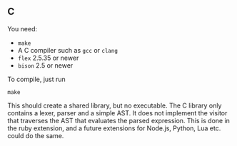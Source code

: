 ## C

You need:

* `make`
* A C compiler such as `gcc` or `clang`
* `flex` 2.5.35 or newer
* `bison` 2.5 or newer

To compile, just run

```
make
```

This should create a shared library, but no executable. The C library only contains a lexer, parser and a simple AST.
It does not implement the visitor that traverses the AST that evaluates the parsed expression. This is done in the ruby extension,
and a future extensions for Node.js, Python, Lua etc. could do the same.

